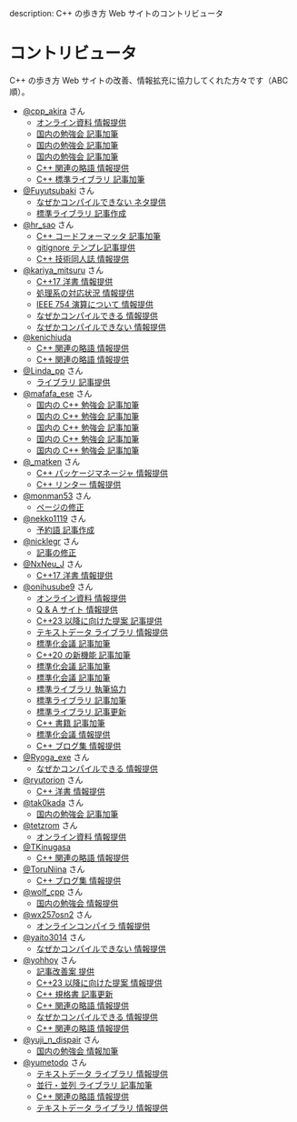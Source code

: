 description: C++ の歩き方 Web サイトのコントリビュータ

# コントリビュータ

C++ の歩き方 Web サイトの改善、情報拡充に協力してくれた方々です（ABC 順）。

<!-- ABC 順-->

- [@cpp_akira](https://twitter.com/cpp_akira) さん
    - [オンライン資料 情報提供](https://github.com/cppmap/cppmap.docs/pull/16)
    - [国内の勉強会 記事加筆](https://github.com/cppmap/cppmap.docs/pull/24)
    - [国内の勉強会 記事加筆](https://github.com/cppmap/cppmap.docs/pull/30)
    - [国内の勉強会 記事加筆](https://github.com/cppmap/cppmap.docs/pull/33)
    - [C++ 関連の略語 情報提供](https://github.com/cppmap/cppmap.docs/issues/41)
    - [C++ 標準ライブラリ 記事加筆](https://github.com/cppmap/cppmap.docs/pull/45)
- [@Fuyutsubaki](https://twitter.com/Fuyutsubaki) さん
    - [なぜかコンパイルできない ネタ提供](https://github.com/cppmap/cppmap.docs/issues/9#issuecomment-472076826)
    - [標準ライブラリ 記事作成](https://github.com/cppmap/cppmap.docs/pull/12)
- [@hr_sao](https://twitter.com/hr_sao) さん
    - [C++ コードフォーマッタ 記事加筆](https://github.com/cppmap/cppmap.docs/pull/36)
    - [gitignore テンプレ記事提供](https://github.com/cppmap/cppmap.docs/pull/48)
    - [C++ 技術同人誌 情報提供](https://github.com/cppmap/cppmap.docs/pull/51)
- [@kariya_mitsuru](https://twitter.com/kariya_mitsuru) さん
    - [C++17 洋書 情報提供](https://github.com/cppmap/cppmap.docs/issues/6)
    - [処理系の対応状況 情報提供](https://github.com/cppmap/cppmap.docs/pull/7)
    - [IEEE 754 演算について 情報提供](https://twitter.com/kariya_mitsuru/status/1148972200713584640)
    - [なぜかコンパイルできる 情報提供](https://twitter.com/kariya_mitsuru/status/1369276950972309509)
    - [なぜかコンパイルできない 情報提供](https://twitter.com/kariya_mitsuru/status/1369294046456332296)
- [@kenichiuda](https://twitter.com/kenichiuda)
    - [C++ 関連の略語 情報提供](https://github.com/cppmap/cppmap.docs/issues/41#issuecomment-693335310)
    - [C++ 関連の略語 情報提供](https://github.com/cppmap/cppmap.docs/issues/41#issuecomment-855238514)
- [@Linda_pp](https://twitter.com/Linda_pp) さん
    - [ライブラリ 記事提供](https://github.com/cppmap/cppmap.docs/pull/22)
- [@mafafa_ese](https://twitter.com/mafafa_ese) さん
    - [国内の C++ 勉強会 記事加筆](https://github.com/cppmap/cppmap.docs/pull/53)
    - [国内の C++ 勉強会 記事加筆](https://github.com/cppmap/cppmap.docs/pull/54)
    - [国内の C++ 勉強会 記事加筆](https://github.com/cppmap/cppmap.docs/pull/55)
    - [国内の C++ 勉強会 記事加筆](https://github.com/cppmap/cppmap.docs/pull/56)
    - [国内の C++ 勉強会 記事加筆](https://github.com/cppmap/cppmap.docs/pull/57)
- [@_matken](https://twitter.com/_matken) さん
    - [C++ パッケージマネージャ 情報提供](https://github.com/cppmap/cppmap.docs/pull/2)
    - [C++ リンター 情報提供](https://github.com/cppmap/cppmap.docs/pull/50)
- [@monman53](https://twitter.com/monman53) さん
    - [ページの修正](https://github.com/cppmap/cppmap.docs/pull/46)
- [@nekko1119](https://twitter.com/nekko1119) さん
    - [予約語 記事作成](https://github.com/cppmap/cppmap.docs/pull/11)    
- [@nicklegr](https://twitter.com/nicklegr) さん
    - [記事の修正](https://github.com/cppmap/cppmap.docs/pull/52)
- [@NxNeu_J](https://twitter.com/NxNeu_J) さん
    - [C++17 洋書 情報提供](https://github.com/cppmap/cppmap.docs/issues/5)
- [@onihusube9](https://twitter.com/onihusube9) さん
    - [オンライン資料 情報提供](https://github.com/cppmap/cppmap.docs/pull/1)
    - [Q & A サイト 情報提供](https://twitter.com/onihusube9/status/1103168500703485952)
    - [C++23 以降に向けた提案 記事提供](https://github.com/cppmap/cppmap.docs/pull/4)
    - [テキストデータ ライブラリ 情報提供](https://github.com/cppmap/cppmap.docs/pull/10)
    - [標準化会議 記事加筆](https://github.com/cppmap/cppmap.docs/pull/19)
    - [C++20 の新機能 記事加筆](https://github.com/cppmap/cppmap.docs/pull/20)
    - [標準化会議 記事加筆](https://github.com/cppmap/cppmap.docs/pull/21)
    - [標準化会議 記事加筆](https://github.com/cppmap/cppmap.docs/pull/27)
    - [標準ライブラリ 執筆協力](https://github.com/cppmap/cppmap.docs/issues/28)
    - [標準ライブラリ 記事加筆](https://github.com/cppmap/cppmap.docs/issues/31)
    - [標準ライブラリ 記事更新](https://github.com/cppmap/cppmap.docs/pull/34)
    - [C++ 書籍 記事加筆](https://github.com/cppmap/cppmap.docs/pull/37)
    - [標準化会議 情報提供](https://twitter.com/onihusube9/status/1267252027999973376)
    - [C++ ブログ集 情報提供](https://github.com/cppmap/cppmap.docs/issues/42)
- [@Ryoga_exe](https://twitter.com/Ryoga_exe) さん
    - [なぜかコンパイルできる 情報提供](https://github.com/cppmap/cppmap.docs/issues/9#issuecomment-792805225)
- [@ryutorion](https://twitter.com/ryutorion) さん
    - [C++ 洋書 情報提供](https://twitter.com/ryutorion/status/1333744787136991234)
- [@tak0kada](https://twitter.com/tak0kada) さん
    - [国内の勉強会 記事加筆](https://github.com/cppmap/cppmap.docs/pull/26)
- [@tetzrom](https://twitter.com/tetzrom) さん
    - [オンライン資料 情報提供](https://github.com/cppmap/cppmap.docs/pull/15)
- [@TKinugasa](https://twitter.com/TKinugasa)
    - [C++ 関連の略語 情報提供](https://twitter.com/TKinugasa/status/1306694400215449600)
- [@ToruNiina](https://twitter.com/ToruNiina) さん
    - [C++ ブログ集 情報提供](https://github.com/cppmap/cppmap.docs/issues/42)
- [@wolf_cpp](https://twitter.com/wolf_cpp) さん
    - [国内の勉強会 情報提供](https://github.com/cppmap/cppmap.docs/pull/25)
- [@wx257osn2](https://twitter.com/wx257osn2) さん
    - [オンラインコンパイラ 情報提供](https://github.com/cppmap/cppmap.docs/pull/18)
- [@yaito3014](https://twitter.com/yaito3014) さん
    - [なぜかコンパイルできない 情報提供](https://github.com/cppmap/cppmap.docs/issues/9#issuecomment-792238518)
- [@yohhoy](https://twitter.com/yohhoy) さん
    - [記事改善案 提供](https://twitter.com/yohhoy/status/1106950996192747521)
    - [C++23 以降に向けた提案 情報提供](https://github.com/cppmap/cppmap.docs/pull/32)
    - [C++ 規格書 記事更新](https://github.com/cppmap/cppmap.docs/pull/38)
    - [C++ 関連の略語 情報提供](https://github.com/cppmap/cppmap.docs/issues/41)
    - [なぜかコンパイルできる 情報提供](https://github.com/cppmap/cppmap.docs/issues/9#issuecomment-791437878)
    - [C++ 関連の略語 情報提供](https://github.com/cppmap/cppmap.docs/issues/41#issuecomment-855401574)
- [@yuji_n_dispair](https://twitter.com/yuji_n_dispair) さん
    - [国内の勉強会 情報加筆](https://github.com/cppmap/cppmap.docs/pull/29)
- [@yumetodo](https://twitter.com/yumetodo) さん
    - [テキストデータ ライブラリ 情報提供](https://github.com/cppmap/cppmap.docs/pull/17)
    - [並行・並列 ライブラリ 記事加筆](https://github.com/cppmap/cppmap.docs/pull/40)
    - [C++ 関連の略語 情報提供](https://github.com/cppmap/cppmap.docs/issues/41)
    - [テキストデータ ライブラリ 情報提供](https://github.com/cppmap/cppmap.docs/pull/44)

    